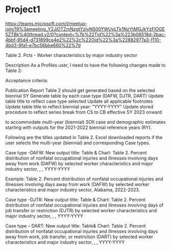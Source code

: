 # Project1
https://teams.microsoft.com/l/meetup-join/19%3ameeting_Y2JiOTZmNzgtYzIyNS00YWUyLTk1NzYtMGJkYzFlOGE5ZTBk%40thread.v2/0?context=%7b%22Tid%22%3a%223b06518d-2bac-4bbf-95d4-d731899ce4e2%22%2c%22Oid%22%3a%22882977a3-f110-4bd3-9fa1-e7bc56bbe660%22%7d

Table 2. Pcts - Worker characteristics by major industry sector


Description
As a Profiles user, I need to have the following changes made to Table 2:



Acceptance criteria: 

Publication Report Table 2 should get generated based on the selected biennial SY
Generate table by each case type (DAFW, DJTR, DART)
Update table title to reflect case type selected
Update all applicable footnotes
Update table title to reflect biennial year: "YYYY-YYYY"
Update stored procedure to reflect series break from CS to CB effective SY 2023 onward


to accommodate multi-year (biennial) SOII case and demographic estimates starting with outputs for the 2021-2022 biennial reference years (RY).







Following are the titles updated in Table 2. Excel downloaded reports if the user selects the multi-year (biennial) and corresponding Case types.

Case type -DAFW: New output title: Table & Chart:
Table 2. Percent distribution of nonfatal occupational injuries and illnesses involving days away from work (DAFW) by selected worker characteristics and major industry sector, <ownership>, <state>, YYYY-YYYY

Example: Table 2.  Percent distribution of nonfatal occupational injuries and illnesses involving days away from work (DAFW) by selected worker characteristics and major industry sector, Alabama, 2022-2023.


Case type -DJTR: New output title: Table & Chart:
Table 2. Percent distribution of nonfatal occupational injuries and illnesses involving days of job transfer or restriction (DJTR) by selected worker characteristics and major industry sector, <ownership>, <state>, YYYY-YYYY


Case type – DART: New output title: Table& Chart:
Table 2.  Percent distribution of nonfatal occupational injuries and illnesses involving days away from work, job transfer, or restriction (DART) by selected worker characteristics and major industry sector, <ownership>, <state>, YYYY-YYYY
